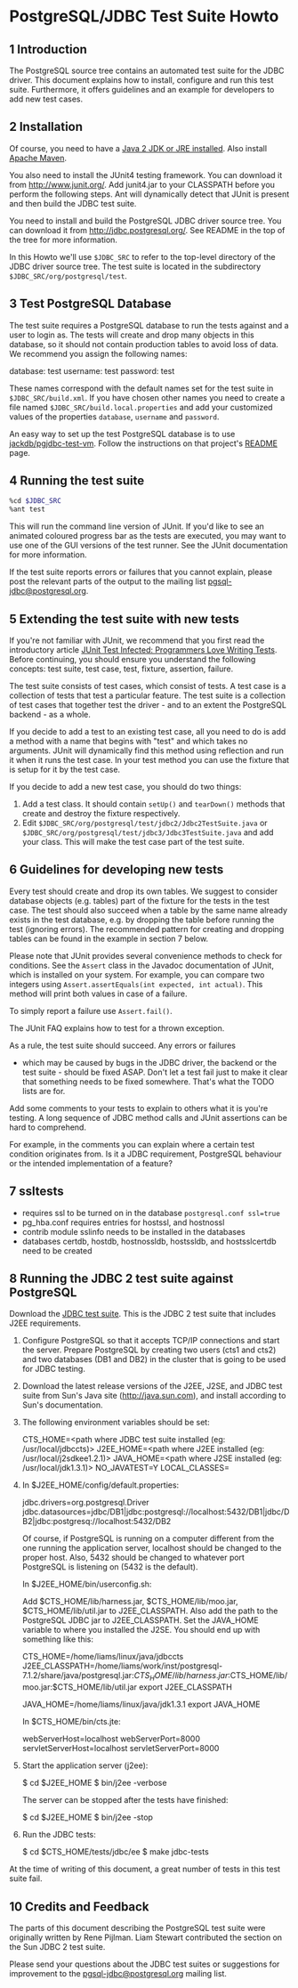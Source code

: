 PostgreSQL/JDBC Test Suite Howto
================================

1 Introduction
--------------
The PostgreSQL source tree contains an automated test suite for
the JDBC driver. This document explains how to install,
configure and run this test suite. Furthermore, it offers
guidelines and an example for developers to add new test cases.

2 Installation
--------------
Of course, you need to have a [Java 2 JDK or JRE installed](https://www.oracle.com/technetwork/java/javase/downloads/index.html). Also install [Apache Maven](https://maven.apache.org/).

You also need to install the JUnit4 testing framework. You can
download it from http://www.junit.org/. Add junit4.jar to your
CLASSPATH before you perform the following steps. Ant will
dynamically detect that JUnit is present and then build the JDBC
test suite.

You need to install and build the PostgreSQL JDBC driver source
tree. You can download it from http://jdbc.postgresql.org/.  See
README in the top of the tree for more information.

In this Howto we'll use `$JDBC_SRC` to refer to the top-level directory
of the JDBC driver source tree.  The test suite is located in the
subdirectory `$JDBC_SRC/org/postgresql/test`.

3 Test PostgreSQL Database
---------------
The test suite requires a PostgreSQL database to run the tests against
and a user to login as. The tests will create and drop many objects in
this database, so it should not contain production tables to avoid
loss of data. We recommend you assign the following names:

  database: test
  username: test
  password: test

These names correspond with the default names set for the test suite
in `$JDBC_SRC/build.xml`. If you have chosen other names you need to
create a file named `$JDBC_SRC/build.local.properties` and add your
customized values of the properties `database`, `username` and
`password`.

An easy way to set up the test PostgreSQL database is to use [jackdb/pgjdbc-test-vm](https://github.com/jackdb/pgjdbc-test-vm). Follow the instructions on that project's [README](https://github.com/jackdb/pgjdbc-test-vm) page.

4 Running the test suite
------------------------

```sh
%cd $JDBC_SRC
%ant test
```

This will run the command line version of JUnit. If you'd like
to see an animated coloured progress bar as the tests are
executed, you may want to use one of the GUI versions of the
test runner. See the JUnit documentation for more information.

If the test suite reports errors or failures that you cannot
explain, please post the relevant parts of the output to the
mailing list pgsql-jdbc@postgresql.org.

5 Extending the test suite with new tests
-----------------------------------------
If you're not familiar with JUnit, we recommend that you
first read the introductory article [JUnit Test Infected:
Programmers Love Writing Tests](http://junit.sourceforge.net/doc/testinfected/testing.htm).
Before continuing, you should ensure you understand the
following concepts: test suite, test case, test, fixture,
assertion, failure.

The test suite consists of test cases, which consist of tests.
A test case is a collection of tests that test a particular
feature. The test suite is a collection of test cases that
together test the driver - and to an extent the PostgreSQL
backend - as a whole.

If you decide to add a test to an existing test case, all you
need to do is add a method with a name that begins with "test"
and which takes no arguments. JUnit will dynamically find this
method using reflection and run it when it runs the test case.
In your test method you can use the fixture that is setup for it
by the test case.

If you decide to add a new test case, you should do two things:

1. Add a test class. It should
   contain `setUp()` and `tearDown()` methods that create and destroy
   the fixture respectively. 
2. Edit `$JDBC_SRC/org/postgresql/test/jdbc2/Jdbc2TestSuite.java` or
   `$JDBC_SRC/org/postgresql/test/jdbc3/Jdbc3TestSuite.java` and add your class. This will make the test case
   part of the test suite.

6 Guidelines for developing new tests
-------------------------------------
Every test should create and drop its own tables. We suggest to
consider database objects (e.g. tables) part of the fixture for
the tests in the test case. The test should also succeed when a
table by the same name already exists in the test database, e.g.
by dropping the table before running the test (ignoring errors).
The recommended pattern for creating and dropping tables can be
found in the example in section 7 below.

Please note that JUnit provides several convenience methods to
check for conditions. See the `Assert` class in the Javadoc
documentation of JUnit, which is installed on your system. For
example, you can compare two integers using
`Assert.assertEquals(int expected, int actual)`. This method
will print both values in case of a failure.

To simply report a failure use `Assert.fail()`.

The JUnit FAQ explains how to test for a thrown exception.

As a rule, the test suite should succeed. Any errors or failures
- which may be caused by bugs in the JDBC driver, the backend or
the test suite - should be fixed ASAP. Don't let a test fail
just to make it clear that something needs to be fixed somewhere.
That's what the TODO lists are for.

Add some comments to your tests to explain to others what it is
you're testing. A long sequence of JDBC method calls and JUnit
assertions can be hard to comprehend.

For example, in the comments you can explain where a certain test
condition originates from. Is it a JDBC requirement, PostgreSQL
behaviour or the intended implementation of a feature?

7 ssltests
----------------
- requires ssl to be turned on in the database `postgresql.conf ssl=true`
- pg_hba.conf requires entries for hostssl, and hostnossl
- contrib module sslinfo needs to be installed in the databases
- databases certdb, hostdb, hostnossldb, hostssldb, and hostsslcertdb need to be created


8 Running the JDBC 2 test suite against PostgreSQL
------------------------------------------------------------
Download the [JDBC test suite](http://java.sun.com/products/jdbc/jdbctestsuite-1_2_1.html). 
This is the JDBC 2 test suite that includes J2EE requirements.

1. Configure PostgreSQL so that it accepts TCP/IP connections and
   start the server. Prepare PostgreSQL by creating two users (cts1
   and cts2) and two databases (DB1 and DB2) in the cluster that is
   going to be used for JDBC testing.

2. Download the latest release versions of the J2EE, J2SE, and JDBC
   test suite from Sun's Java site (http://java.sun.com), and install
   according to Sun's documentation.

3. The following environment variables should be set:

      CTS_HOME=<path where JDBC test suite installed (eg: /usr/local/jdbccts)>
      J2EE_HOME=<path where J2EE installed (eg: /usr/local/j2sdkee1.2.1)>
      JAVA_HOME=<path where J2SE installed (eg: /usr/local/jdk1.3.1)>
      NO_JAVATEST=Y
      LOCAL_CLASSES=<path to PostgreSQL JDBC driver jar>

4. In $J2EE_HOME/config/default.properties:

      jdbc.drivers=org.postgresql.Driver
      jdbc.datasources=jdbc/DB1|jdbc:postgresql://localhost:5432/DB1|jdbc/DB2|jdbc:postgresq://localhost:5432/DB2

   Of course, if PostgreSQL is running on a computer different from
   the one running the application server, localhost should be changed
   to the proper host. Also, 5432 should be changed to whatever port
   PostgreSQL is listening on (5432 is the default).

   In $J2EE_HOME/bin/userconfig.sh:

      Add $CTS_HOME/lib/harness.jar, $CTS_HOME/lib/moo.jar,
      $CTS_HOME/lib/util.jar to J2EE_CLASSPATH. Also add the path to
      the PostgreSQL JDBC jar to J2EE_CLASSPATH. Set the JAVA_HOME
      variable to where you installed the J2SE. You should end up with
      something like this:
    
      CTS_HOME=/home/liams/linux/java/jdbccts
      J2EE_CLASSPATH=/home/liams/work/inst/postgresql-7.1.2/share/java/postgresql.jar:$CTS_HOME/lib/harness.jar:$CTS_HOME/lib/moo.jar:$CTS_HOME/lib/util.jar
      export J2EE_CLASSPATH
    
      JAVA_HOME=/home/liams/linux/java/jdk1.3.1
      export JAVA_HOME

   In $CTS_HOME/bin/cts.jte:

      webServerHost=localhost
      webServerPort=8000
      servletServerHost=localhost
      servletServerPort=8000

5. Start the application server (j2ee):

      $ cd $J2EE_HOME
      $ bin/j2ee -verbose

   The server can be stopped after the tests have finished:

     $ cd $J2EE_HOME
     $ bin/j2ee -stop

6. Run the JDBC tests:

     $ cd $CTS_HOME/tests/jdbc/ee
     $ make jdbc-tests

At the time of writing of this document, a great number of tests
in this test suite fail.

10 Credits and Feedback
-------------------
The parts of this document describing the PostgreSQL test suite
were originally written by Rene Pijlman. Liam Stewart contributed
the section on the Sun JDBC 2 test suite.

Please send your questions about the JDBC test suites or suggestions
for improvement to the pgsql-jdbc@postgresql.org mailing list.



